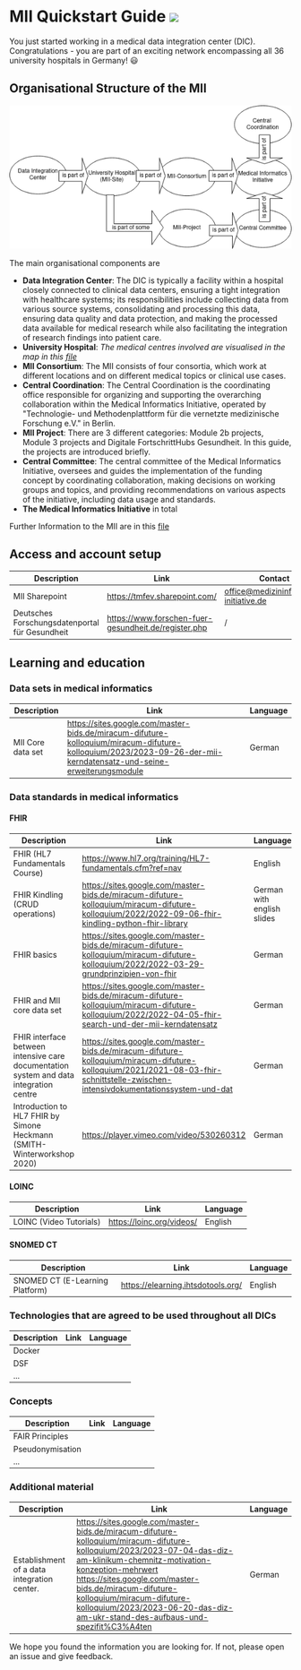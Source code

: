 # MII Quickstart Guide ![](https://pad.gwdg.de/uploads/36d476c8-c759-4829-aa87-53952155eec8.png)
You just started working in a medical data integration center (DIC). Congratulations - you are part of an exciting network encompassing all 36 university hospitals in Germany! :smiley:

## Organisational Structure of the MII
![](./MII-Structure.drawio.png)

The main organisational components are 
- **Data Integration Center**: The DIC is typically a facility within a hospital closely connected to clinical data centers, ensuring a tight integration with healthcare systems; its responsibilities include collecting data from various source systems, consolidating and processing this data, ensuring data quality and data protection, and making the processed data available for medical research while also facilitating the integration of research findings into patient care.
- **University Hospital**: *The medical centres involved are visualised in the map in this [file](./MII_Information.md)*
- **MII Consortium**: The MII consists of four consortia, which work at different locations and on different medical topics or clinical use cases.
- **Central Coordination**: The Central Coordination is the coordinating office responsible for organizing and supporting the overarching collaboration within the Medical Informatics Initiative, operated by "Technologie- und Methodenplattform für die vernetzte medizinische Forschung e.V." in Berlin.
- **MII Project**: There are 3 different categories: Module 2b projects, Module 3 projects and Digitale FortschrittHubs Gesundheit. In this guide, the projects are introduced briefly.
- **Central Committee**: The central committee of the Medical Informatics Initiative, oversees and guides the implementation of the funding concept by coordinating collaboration, making decisions on working groups and topics, and providing recommendations on various aspects of the initiative, including data usage and standards.
- **The Medical Informatics Initiative** in total

Further Information to the MII are in this [file](./MII_Information.md)

## Access and account setup
| Description | Link | Contact
| -------- | -------- | -------- |
| MII Sharepoint | https://tmfev.sharepoint.com/ | office@medizininformatik-initiative.de
| Deutsches Forschungsdatenportal für Gesundheit | https://www.forschen-fuer-gesundheit.de/register.php | /

## Learning and education
### Data sets in medical informatics
| Description | Link | Language
| -------- | -------- | -------- |
| MII Core data set | https://sites.google.com/master-bids.de/miracum-difuture-kolloquium/miracum-difuture-kolloquium/2023/2023-09-26-der-mii-kerndatensatz-und-seine-erweiterungsmodule | German

### Data standards in medical informatics
#### FHIR
| Description | Link | Language
| -------- | -------- | -------- |
| FHIR (HL7 Fundamentals Course) | https://www.hl7.org/training/HL7-fundamentals.cfm?ref=nav | English
| FHIR Kindling (CRUD operations) | https://sites.google.com/master-bids.de/miracum-difuture-kolloquium/miracum-difuture-kolloquium/2022/2022-09-06-fhir-kindling-python-fhir-library | German with english slides
| FHIR basics | https://sites.google.com/master-bids.de/miracum-difuture-kolloquium/miracum-difuture-kolloquium/2022/2022-03-29-grundprinzipien-von-fhir | German
| FHIR and MII core data set | https://sites.google.com/master-bids.de/miracum-difuture-kolloquium/miracum-difuture-kolloquium/2022/2022-04-05-fhir-search-und-der-mii-kerndatensatz | German
| FHIR interface between intensive care documentation system and data integration centre | https://sites.google.com/master-bids.de/miracum-difuture-kolloquium/miracum-difuture-kolloquium/2021/2021-08-03-fhir-schnittstelle-zwischen-intensivdokumentationssystem-und-dat | German
| Introduction to HL7 FHIR by Simone Heckmann (SMITH-Winterworkshop 2020)|https://player.vimeo.com/video/530260312 | German

#### LOINC
| Description | Link | Language
| -------- | -------- | -------- |
| LOINC (Video Tutorials) | https://loinc.org/videos/ | English

#### SNOMED CT
| Description | Link | Language
| -------- | -------- | -------- |
| SNOMED CT (E-Learning Platform) | https://elearning.ihtsdotools.org/ | English

### Technologies that are agreed to be used throughout all DICs
| Description | Link |Language
| -------- | -------- | -------- |
| Docker |  | 
| DSF |  |
| ... |  |

### Concepts
| Description | Link |Language
| -------- | -------- | -------- |
| FAIR Principles |  |
| Pseudonymisation |  |
| ... |  |

### Additional material
| Description | Link |Language
| -------- | -------- | -------- |
| Establishment of a data integration center. | https://sites.google.com/master-bids.de/miracum-difuture-kolloquium/miracum-difuture-kolloquium/2023/2023-07-04-das-diz-am-klinikum-chemnitz-motivation-konzeption-mehrwert https://sites.google.com/master-bids.de/miracum-difuture-kolloquium/miracum-difuture-kolloquium/2023/2023-06-20-das-diz-am-ukr-stand-des-aufbaus-und-spezifit%C3%A4ten| German

We hope you found the information you are looking for. If not, please open an issue and give feedback. 
